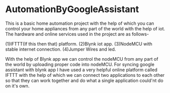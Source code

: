 # AutomationByGoogleAssistant

This is a basic home automation project with the help of which you can control your home appliances from any part of the world with the help of iot.
The hardware and online services used in the project are as follows-

(1)IFTTT(If this then that) platform.
(2)Blynk iot app.
(3)NodeMCU with stable internet connection.
(4)Jumper Wires and led.

With the help of Blynk app we can control the nodeMCU from any part of the world by uploading proper code into nodeMCU.
For syncing google assistant with blynk app I have used a very helpful online platform called IFTTT with the help of which we can connect two applications to each other so that they can work together and do what a single application could'nt do on it's own. 
